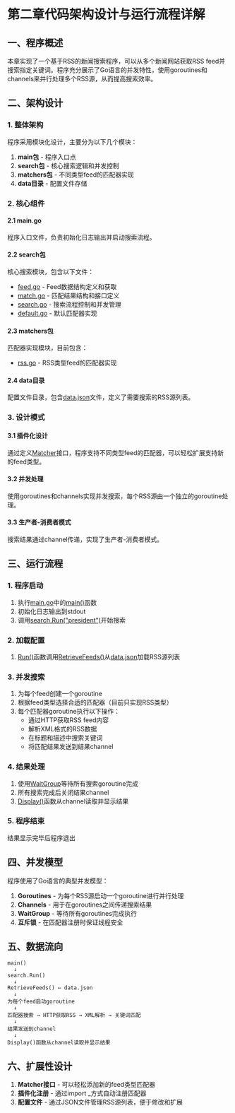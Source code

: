 # 第二章代码架构设计与运行流程详解

## 一、程序概述

本章实现了一个基于RSS的新闻搜索程序，可以从多个新闻网站获取RSS feed并搜索指定关键词。程序充分展示了Go语言的并发特性，使用goroutines和channels来并行处理多个RSS源，从而提高搜索效率。

## 二、架构设计

### 1. 整体架构

程序采用模块化设计，主要分为以下几个模块：

1. **main包** - 程序入口点
2. **search包** - 核心搜索逻辑和并发控制
3. **matchers包** - 不同类型feed的匹配器实现
4. **data目录** - 配置文件存储

### 2. 核心组件

#### 2.1 main.go
程序入口文件，负责初始化日志输出并启动搜索流程。

#### 2.2 search包
核心搜索模块，包含以下文件：
- [feed.go](./sample/search/feed.go) - Feed数据结构定义和获取
- [match.go](.sample/search/match.go) - 匹配结果结构和接口定义
- [search.go](.sample/search/search.go) - 搜索流程控制和并发管理
- [default.go](.sample/search/default.go) - 默认匹配器实现

#### 2.3 matchers包
匹配器实现模块，目前包含：
- [rss.go](.sample/matchers/rss.go) - RSS类型feed的匹配器实现

#### 2.4 data目录
配置文件目录，包含[data.json](.sample/data/data.json)文件，定义了需要搜索的RSS源列表。

### 3. 设计模式

#### 3.1 插件化设计
通过定义[Matcher](.sample/search/match.go#L16-L18)接口，程序支持不同类型feed的匹配器，可以轻松扩展支持新的feed类型。

#### 3.2 并发处理
使用goroutines和channels实现并发搜索，每个RSS源由一个独立的goroutine处理。

#### 3.3 生产者-消费者模式
搜索结果通过channel传递，实现了生产者-消费者模式。

## 三、运行流程

### 1. 程序启动
1. 执行[main.go](.sample/main.go)中的[main()](.sample/main.go#L18-L21)函数
2. 初始化日志输出到stdout
3. 调用[search.Run("president")](.sample/search/search.go#L20-L66)开始搜索

### 2. 加载配置
1. [Run()](.sample/search/search.go#L20-L66)函数调用[RetrieveFeeds()](.sample/search/feed.go#L17-L35)从[data.json](.sample/data/data.json)加载RSS源列表

### 3. 并发搜索
1. 为每个feed创建一个goroutine
2. 根据feed类型选择合适的匹配器（目前只实现RSS类型）
3. 每个匹配器goroutine执行以下操作：
   - 通过HTTP获取RSS feed内容
   - 解析XML格式的RSS数据
   - 在标题和描述中搜索关键词
   - 将匹配结果发送到结果channel

### 4. 结果处理
1. 使用[WaitGroup](.sample/search/search.go#L27-L27)等待所有搜索goroutine完成
2. 所有搜索完成后关闭结果channel
3. [Display()](.sample/search/match.go#L35-L42)函数从channel读取并显示结果

### 5. 程序结束
结果显示完毕后程序退出

## 四、并发模型

程序使用了Go语言的典型并发模型：

1. **Goroutines** - 为每个RSS源启动一个goroutine进行并行处理
2. **Channels** - 用于在goroutines之间传递搜索结果
3. **WaitGroup** - 等待所有goroutines完成执行
4. **互斥锁** - 在匹配器注册时保证线程安全

## 五、数据流向

```
main() 
  ↓
search.Run()
  ↓
RetrieveFeeds() ← data.json
  ↓
为每个feed启动goroutine
  ↓
匹配器搜索 → HTTP获取RSS → XML解析 → 关键词匹配
  ↓
结果发送到channel
  ↓
Display()函数从channel读取并显示结果
```

## 六、扩展性设计

1. **Matcher接口** - 可以轻松添加新的feed类型匹配器
2. **插件化注册** - 通过import _方式自动注册匹配器
3. **配置文件** - 通过JSON文件管理RSS源列表，便于修改和扩展